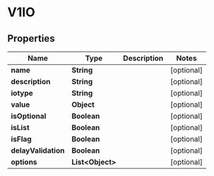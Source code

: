 
# V1IO

## Properties
Name | Type | Description | Notes
------------ | ------------- | ------------- | -------------
**name** | **String** |  |  [optional]
**description** | **String** |  |  [optional]
**iotype** | **String** |  |  [optional]
**value** | **Object** |  |  [optional]
**isOptional** | **Boolean** |  |  [optional]
**isList** | **Boolean** |  |  [optional]
**isFlag** | **Boolean** |  |  [optional]
**delayValidation** | **Boolean** |  |  [optional]
**options** | **List&lt;Object&gt;** |  |  [optional]



